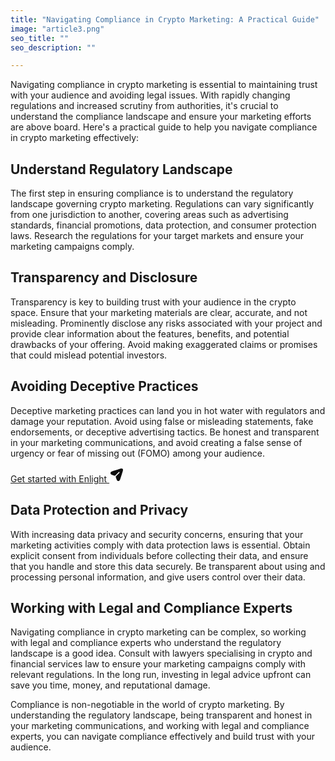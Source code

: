 ```yaml
---
title: "Navigating Compliance in Crypto Marketing: A Practical Guide"
image: "article3.png"
seo_title: ""
seo_description: ""

---
```


Navigating compliance in crypto marketing is essential to maintaining trust with your audience and avoiding legal issues. With rapidly changing regulations and increased scrutiny from authorities, it's crucial to understand the compliance landscape and ensure your marketing efforts are above board. Here's a practical guide to help you navigate compliance in crypto marketing effectively:

## Understand Regulatory Landscape

The first step in ensuring compliance is to understand the regulatory landscape governing crypto marketing. Regulations can vary significantly from one jurisdiction to another, covering areas such as advertising standards, financial promotions, data protection, and consumer protection laws. Research the regulations for your target markets and ensure your marketing campaigns comply.

## Transparency and Disclosure

Transparency is key to building trust with your audience in the crypto space. Ensure that your marketing materials are clear, accurate, and not misleading. Prominently disclose any risks associated with your project and provide clear information about the features, benefits, and potential drawbacks of your offering. Avoid making exaggerated claims or promises that could mislead potential investors.

## Avoiding Deceptive Practices

Deceptive marketing practices can land you in hot water with regulators and damage your reputation. Avoid using false or misleading statements, fake endorsements, or deceptive advertising tactics. Be honest and transparent in your marketing communications, and avoid creating a false sense of urgency or fear of missing out (FOMO) among your audience.

<a href="#" class="main-button">
    <span>
    Get started with Enlight
    </span>
    <svg
      xmlns="http://www.w3.org/2000/svg"
      width="24"
      height="24"
      viewBox="0 0 24 24"
      fill="none"
    ><path
        d="M18.636 15.6699L20.352 10.5199C21.852 6.02194 22.602 3.77294 21.414 2.58594C20.227 1.39894 17.978 2.14794 13.479 3.64794L8.32997 5.36394C4.69997 6.57394 2.88497 7.17994 2.36997 8.06694C2.12908 8.48152 2.0022 8.95246 2.0022 9.43194C2.0022 9.91142 2.12908 10.3824 2.36997 10.7969C2.88497 11.6849 4.69997 12.2899 8.32997 13.5009C8.77997 13.6509 9.28697 13.5429 9.62397 13.2099L15.13 7.75494C15.2023 7.67634 15.2899 7.61324 15.3874 7.56945C15.4848 7.52566 15.5901 7.5021 15.697 7.50019C15.8038 7.49827 15.9099 7.51805 16.0089 7.55831C16.1078 7.59858 16.1976 7.6585 16.2727 7.73446C16.3479 7.81041 16.4068 7.90082 16.446 8.00021C16.4852 8.0996 16.5039 8.20591 16.5008 8.31271C16.4977 8.41951 16.473 8.52457 16.4282 8.62156C16.3834 8.71854 16.3193 8.80542 16.24 8.87694L10.824 14.2429C10.6433 14.4276 10.5174 14.6587 10.4602 14.9106C10.403 15.1625 10.4168 15.4254 10.5 15.6699C11.71 19.2999 12.316 21.1159 13.203 21.6319C13.6178 21.8727 14.0889 21.9995 14.5685 21.9995C15.0481 21.9995 15.5192 21.8727 15.934 21.6319C16.821 21.1159 17.425 19.3009 18.636 15.6699Z"
        fill="#0F0F0F"
      /></svg>
</a>

## Data Protection and Privacy

With increasing data privacy and security concerns, ensuring that your marketing activities comply with data protection laws is essential. Obtain explicit consent from individuals before collecting their data, and ensure that you handle and store this data securely. Be transparent about using and processing personal information, and give users control over their data.

## Working with Legal and Compliance Experts

Navigating compliance in crypto marketing can be complex, so working with legal and compliance experts who understand the regulatory landscape is a good idea. Consult with lawyers specialising in crypto and financial services law to ensure your marketing campaigns comply with relevant regulations. In the long run, investing in legal advice upfront can save you time, money, and reputational damage.

Compliance is non-negotiable in the world of crypto marketing. By understanding the regulatory landscape, being transparent and honest in your marketing communications, and working with legal and compliance experts, you can navigate compliance effectively and build trust with your audience.